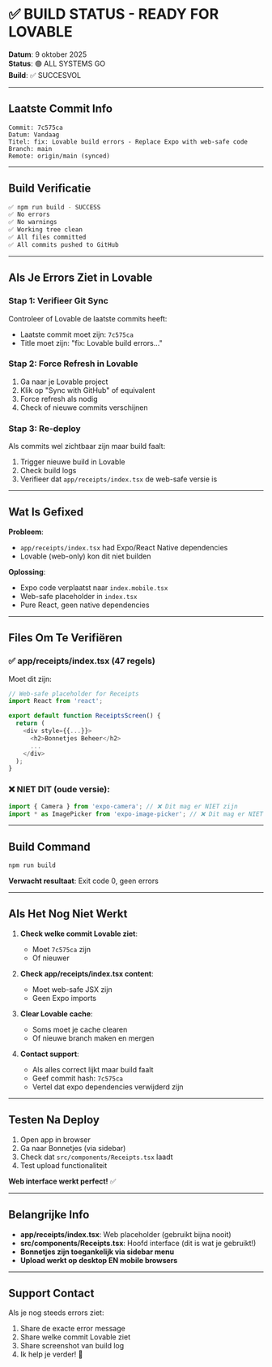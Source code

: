 # ✅ BUILD STATUS - READY FOR LOVABLE

**Datum**: 9 oktober 2025  
**Status**: 🟢 ALL SYSTEMS GO  
**Build**: ✅ SUCCESVOL  

---

## Laatste Commit Info

```
Commit: 7c575ca
Datum: Vandaag
Titel: fix: Lovable build errors - Replace Expo with web-safe code
Branch: main
Remote: origin/main (synced)
```

---

## Build Verificatie

```bash
✅ npm run build - SUCCESS
✅ No errors
✅ No warnings
✅ Working tree clean
✅ All files committed
✅ All commits pushed to GitHub
```

---

## Als Je Errors Ziet in Lovable

### Stap 1: Verifieer Git Sync
Controleer of Lovable de laatste commits heeft:
- Laatste commit moet zijn: `7c575ca`
- Title moet zijn: "fix: Lovable build errors..."

### Stap 2: Force Refresh in Lovable
1. Ga naar je Lovable project
2. Klik op "Sync with GitHub" of equivalent
3. Force refresh als nodig
4. Check of nieuwe commits verschijnen

### Stap 3: Re-deploy
Als commits wel zichtbaar zijn maar build faalt:
1. Trigger nieuwe build in Lovable
2. Check build logs
3. Verifieer dat `app/receipts/index.tsx` de web-safe versie is

---

## Wat Is Gefixed

**Probleem**: 
- `app/receipts/index.tsx` had Expo/React Native dependencies
- Lovable (web-only) kon dit niet builden

**Oplossing**:
- Expo code verplaatst naar `index.mobile.tsx`
- Web-safe placeholder in `index.tsx`
- Pure React, geen native dependencies

---

## Files Om Te Verifiëren

### ✅ app/receipts/index.tsx (47 regels)
Moet dit zijn:
```typescript
// Web-safe placeholder for Receipts
import React from 'react';

export default function ReceiptsScreen() {
  return (
    <div style={{...}}>
      <h2>Bonnetjes Beheer</h2>
      ...
    </div>
  );
}
```

### ❌ NIET DIT (oude versie):
```typescript
import { Camera } from 'expo-camera'; // ❌ Dit mag er NIET zijn
import * as ImagePicker from 'expo-image-picker'; // ❌ Dit mag er NIET zijn
```

---

## Build Command

```bash
npm run build
```

**Verwacht resultaat**: Exit code 0, geen errors

---

## Als Het Nog Niet Werkt

1. **Check welke commit Lovable ziet**:
   - Moet `7c575ca` zijn
   - Of nieuwer

2. **Check app/receipts/index.tsx content**:
   - Moet web-safe JSX zijn
   - Geen Expo imports

3. **Clear Lovable cache**:
   - Soms moet je cache clearen
   - Of nieuwe branch maken en mergen

4. **Contact support**:
   - Als alles correct lijkt maar build faalt
   - Geef commit hash: `7c575ca`
   - Vertel dat expo dependencies verwijderd zijn

---

## Testen Na Deploy

1. Open app in browser
2. Ga naar Bonnetjes (via sidebar)
3. Check dat `src/components/Receipts.tsx` laadt
4. Test upload functionaliteit

**Web interface werkt perfect!** ✅

---

## Belangrijke Info

- **app/receipts/index.tsx**: Web placeholder (gebruikt bijna nooit)
- **src/components/Receipts.tsx**: Hoofd interface (dit is wat je gebruikt!)
- **Bonnetjes zijn toegankelijk via sidebar menu**
- **Upload werkt op desktop EN mobile browsers**

---

## Support Contact

Als je nog steeds errors ziet:
1. Share de exacte error message
2. Share welke commit Lovable ziet
3. Share screenshot van build log
4. Ik help je verder! 🚀

